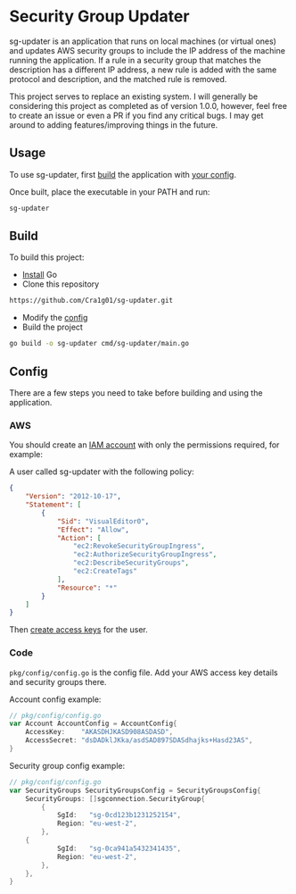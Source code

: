 # Security Group Updater

sg-updater is an application that runs on local machines (or virtual ones) and
updates AWS security groups to include the IP address of the machine running the application.
If a rule in a security group that matches the description has a different IP address, a new
rule is added with the same protocol and description, and the matched rule is removed.

This project serves to replace an existing system. I will generally be considering this project as
completed as of version 1.0.0, however, feel free to create an issue or even a PR if you find any
critical bugs. I may get around to adding features/improving things in the future.

Usage
-----

To use sg-updater, first [build](#build) the application with [your config](#config).

Once built, place the executable in your PATH and run:
```sh
sg-updater
```

Build
-----

To build this project:
- [Install][go-install] Go
- Clone this repository
```sh
https://github.com/Cra1g01/sg-updater.git
```
- Modify the [config](#config)
- Build the project
```sh
go build -o sg-updater cmd/sg-updater/main.go
```

Config
------

There are a few steps you need to take before building and using the application.

### AWS

You should create an [IAM account][create-iam] with only the permissions required, for example:

A user called sg-updater with the following policy:
```json
{
    "Version": "2012-10-17",
    "Statement": [
        {
            "Sid": "VisualEditor0",
            "Effect": "Allow",
            "Action": [
                "ec2:RevokeSecurityGroupIngress",
                "ec2:AuthorizeSecurityGroupIngress",
                "ec2:DescribeSecurityGroups",
                "ec2:CreateTags"
            ],
            "Resource": "*"
        }
    ]
}
```

Then [create access keys][create-access] for the user.

### Code

`pkg/config/config.go` is the config file. Add your AWS access key details and security groups there.

Account config example:
```go
// pkg/config/config.go
var Account AccountConfig = AccountConfig{
	AccessKey:    "AKASDHJKASD908ASDASD",
	AccessSecret: "dsDADklJKka/asdSAD897SDASdhajks+Hasd23AS",
}
```

Security group config example:
```go
// pkg/config/config.go
var SecurityGroups SecurityGroupsConfig = SecurityGroupsConfig{
	SecurityGroups: []sgconnection.SecurityGroup{
		{
			SgId:   "sg-0cd123b1231252154",
			Region: "eu-west-2",
		},
    {
			SgId:   "sg-0ca941a5432341435",
			Region: "eu-west-2",
		},
	},
}
```


[go-install]: https://go.dev/doc/install
[create-iam]: https://docs.aws.amazon.com/IAM/latest/UserGuide/id_users_create.html
[create-access]: https://docs.aws.amazon.com/IAM/latest/UserGuide/id_credentials_access-keys.html
